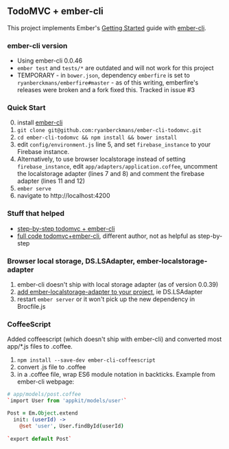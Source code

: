 
## TodoMVC + ember-cli

This project implements Ember's [Getting Started](http://emberjs.com/guides/getting-started/) guide with [ember-cli](http://iamstef.net/ember-cli/).


### ember-cli version

* Using ember-cli 0.0.46
* `ember test` and `tests/*` are outdated and will not work for this project
* TEMPORARY - in `bower.json`, dependency `emberfire` is set to `ryanberckmans/emberfire#master` - as of this writing, emberfire's releases were broken and a fork fixed this. Tracked in issue #3

### Quick Start

0. install [ember-cli](http://iamstef.net/ember-cli/)
1. `git clone git@github.com:ryanberckmans/ember-cli-todomvc.git`
2. `cd ember-cli-todomvc && npm install && bower install`
3. edit `config/environment.js` line 5, and set `firebase_instance` to your Firebase instance.
4. Alternatively, to use browser localstorage instead of setting `firebase_instance`, edit `app/adapters/application.coffee`, uncomment the localstorage adapter (lines 7 and 8) and comment the firebase adapter (lines 11 and 12)
5. `ember serve`
6. navigate to http://localhost:4200

### Stuff that helped

* [step-by-step todomvc + ember-cli](http://www.blakeerickson.com/posts/2014/06/17/ember_cli_todomvc_tutorial)
* [full code todomvc+ember-cli](https://github.com/javierjulio/ember-cli-todomvc), different author, not as helpful as step-by-step

### Browser local storage, DS.LSAdapter, ember-localstorage-adapter

1. ember-cli doesn't ship with local storage adapter (as of version 0.0.39)
2. [add ember-localstorage-adapter to your project](http://stackoverflow.com/questions/24327090/how-to-import-module-ember-localstorage-adapter-with-ember-cli), ie DS.LSAdapter
3. restart `ember server` or it won't pick up the new dependency in Brocfile.js

### CoffeeScript 

Added coffeescript (which doesn't ship with ember-cli) and converted most app/*.js files to .coffee.

1. `npm install --save-dev ember-cli-coffeescript`
2. convert .js file to .coffee
3. in a .coffee file, wrap ES6 module notation in backticks. Example from ember-cli webpage:

```coffee
# app/models/post.coffee
`import User from 'appkit/models/user'`

Post = Em.Object.extend
  init: (userId) ->
    @set 'user', User.findById(userId)
 
`export default Post`
```
